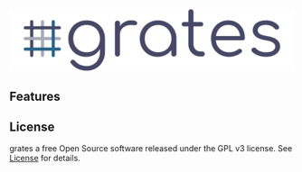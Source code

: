 ![grates logo](https://github.com/akvas/grates/blob/master/docs/source/_static/grates_banner.png)

Features
--------


License
-------

grates a free Open Source software released under the GPL v3 license.
See [License](LICENSE) for details.
